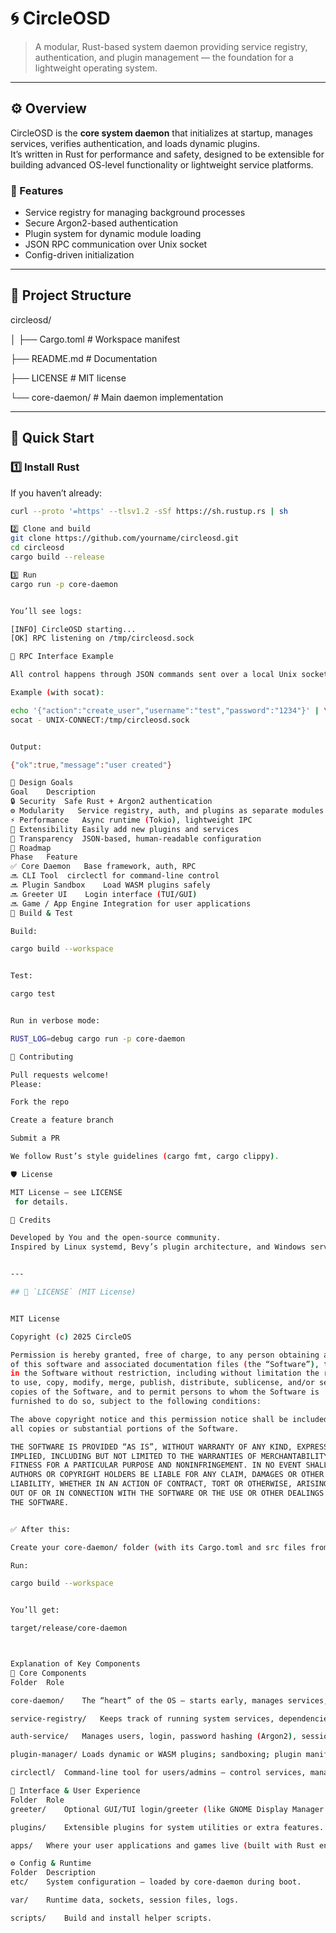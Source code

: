 # 🌀 CircleOSD

> A modular, Rust-based system daemon providing service registry, authentication, and plugin management — the foundation for a lightweight operating system.

---

## ⚙️ Overview

CircleOSD is the **core system daemon** that initializes at startup, manages services, verifies authentication, and loads dynamic plugins.  
It’s written in Rust for performance and safety, designed to be extensible for building advanced OS-level functionality or lightweight service platforms.

### 🧩 Features
- Service registry for managing background processes
- Secure Argon2-based authentication
- Plugin system for dynamic module loading
- JSON RPC communication over Unix socket
- Config-driven initialization

---

## 📂 Project Structure

circleosd/

│
├── Cargo.toml # Workspace manifest

├── README.md # Documentation

├── LICENSE # MIT license

└── core-daemon/ # Main daemon implementation


---

## 🚀 Quick Start

### 1️⃣ Install Rust
If you haven’t already:
```bash
curl --proto '=https' --tlsv1.2 -sSf https://sh.rustup.rs | sh

2️⃣ Clone and build
git clone https://github.com/yourname/circleosd.git
cd circleosd
cargo build --release

3️⃣ Run
cargo run -p core-daemon


You’ll see logs:

[INFO] CircleOSD starting...
[OK] RPC listening on /tmp/circleosd.sock

💬 RPC Interface Example

All control happens through JSON commands sent over a local Unix socket.

Example (with socat):

echo '{"action":"create_user","username":"test","password":"1234"}' | \
socat - UNIX-CONNECT:/tmp/circleosd.sock


Output:

{"ok":true,"message":"user created"}

🧠 Design Goals
Goal	Description
🔒 Security	Safe Rust + Argon2 authentication
⚙️ Modularity	Service registry, auth, and plugins as separate modules
⚡ Performance	Async runtime (Tokio), lightweight IPC
🧩 Extensibility	Easily add new plugins and services
🧰 Transparency	JSON-based, human-readable configuration
📅 Roadmap
Phase	Feature
✅ Core Daemon	Base framework, auth, RPC
🔜 CLI Tool	circlectl for command-line control
🔜 Plugin Sandbox	Load WASM plugins safely
🔜 Greeter UI	Login interface (TUI/GUI)
🔜 Game / App Engine	Integration for user applications
🧰 Build & Test

Build:

cargo build --workspace


Test:

cargo test


Run in verbose mode:

RUST_LOG=debug cargo run -p core-daemon

🧩 Contributing

Pull requests welcome!
Please:

Fork the repo

Create a feature branch

Submit a PR

We follow Rust’s style guidelines (cargo fmt, cargo clippy).

🛡️ License

MIT License — see LICENSE
 for details.

🌟 Credits

Developed by You and the open-source community.
Inspired by Linux systemd, Bevy’s plugin architecture, and Windows service control — reimagined for Rust.


---

## 🪪 `LICENSE` (MIT License)


MIT License

Copyright (c) 2025 CircleOS

Permission is hereby granted, free of charge, to any person obtaining a copy
of this software and associated documentation files (the “Software”), to deal
in the Software without restriction, including without limitation the rights
to use, copy, modify, merge, publish, distribute, sublicense, and/or sell
copies of the Software, and to permit persons to whom the Software is
furnished to do so, subject to the following conditions:

The above copyright notice and this permission notice shall be included in
all copies or substantial portions of the Software.

THE SOFTWARE IS PROVIDED “AS IS”, WITHOUT WARRANTY OF ANY KIND, EXPRESS OR
IMPLIED, INCLUDING BUT NOT LIMITED TO THE WARRANTIES OF MERCHANTABILITY,
FITNESS FOR A PARTICULAR PURPOSE AND NONINFRINGEMENT. IN NO EVENT SHALL THE
AUTHORS OR COPYRIGHT HOLDERS BE LIABLE FOR ANY CLAIM, DAMAGES OR OTHER
LIABILITY, WHETHER IN AN ACTION OF CONTRACT, TORT OR OTHERWISE, ARISING FROM,
OUT OF OR IN CONNECTION WITH THE SOFTWARE OR THE USE OR OTHER DEALINGS IN
THE SOFTWARE.


✅ After this:

Create your core-daemon/ folder (with its Cargo.toml and src files from the previous step).

Run:

cargo build --workspace


You’ll get:

target/release/core-daemon



Explanation of Key Components
🔧 Core Components
Folder	Role

core-daemon/	The “heart” of the OS — starts early, manages services, handles auth, loads plugins, provides IPC.

service-registry/	Keeps track of running system services, dependencies, and restarts crashed ones.

auth-service/	Manages users, login, password hashing (Argon2), sessions/tokens.

plugin-manager/	Loads dynamic or WASM plugins; sandboxing; plugin manifest validation.

circlectl/	Command-line tool for users/admins — control services, manage plugins/users.

🎨 Interface & User Experience
Folder	Role
greeter/	Optional GUI/TUI login/greeter (like GNOME Display Manager or LightDM).

plugins/	Extensible plugins for system utilities or extra features.

apps/	Where your user applications and games live (built with Rust engines like Bevy).

⚙️ Config & Runtime
Folder	Description
etc/	System configuration — loaded by core-daemon during boot.

var/	Runtime data, sockets, session files, logs.

scripts/	Build and install helper scripts.
